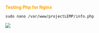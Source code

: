 <span style="color:orange">**Testing Php for Nginx**</span>

`sudo nano /var/www/projectLEMP/info.php`


![](/Project-2-Lemp-Stack-/Images/Apache%20Virtual%20Host%20from%20brower.png)


